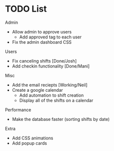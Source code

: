 # TODO List

Admin
- Allow admin to approve users
    - Add approved tag to each user
- Fix the admin dashboard CSS

Users
- Fix canceling shifts [Done/Josh]
- Add checkin functionality [Done/Mani]

Misc
- Add the email reciepts [Working/Neil]
- Create a google calendar
    - Add automation to shift creation
    - Display all of the shifts on a calendar

Performance
- Make the database faster (sorting shifts by date)

Extra
- Add CSS animations
- Add popup cards
